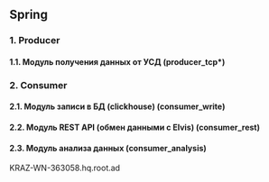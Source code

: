 ## Spring
### 1. Producer
#### 1.1. Модуль получения данных от УСД (producer_tcp*)
### 2. Consumer
#### 2.1. Модуль записи в БД (clickhouse) (consumer_write)
#### 2.2. Модуль REST API (обмен данными с Elvis) (consumer_rest)
#### 2.3. Модуль анализа данных (consumer_analysis)
KRAZ-WN-363058.hq.root.ad
